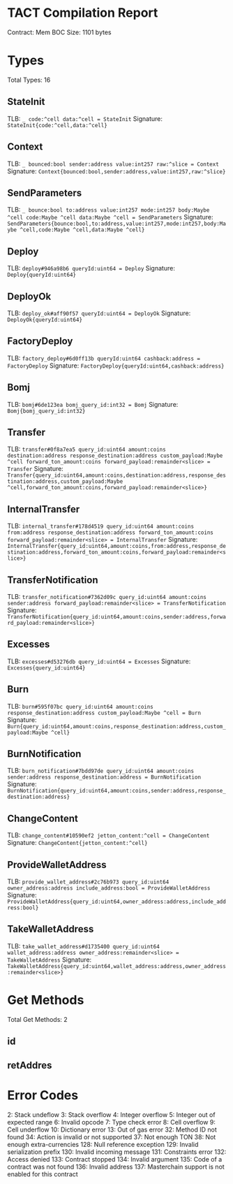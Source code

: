 # TACT Compilation Report
Contract: Mem
BOC Size: 1101 bytes

# Types
Total Types: 16

## StateInit
TLB: `_ code:^cell data:^cell = StateInit`
Signature: `StateInit{code:^cell,data:^cell}`

## Context
TLB: `_ bounced:bool sender:address value:int257 raw:^slice = Context`
Signature: `Context{bounced:bool,sender:address,value:int257,raw:^slice}`

## SendParameters
TLB: `_ bounce:bool to:address value:int257 mode:int257 body:Maybe ^cell code:Maybe ^cell data:Maybe ^cell = SendParameters`
Signature: `SendParameters{bounce:bool,to:address,value:int257,mode:int257,body:Maybe ^cell,code:Maybe ^cell,data:Maybe ^cell}`

## Deploy
TLB: `deploy#946a98b6 queryId:uint64 = Deploy`
Signature: `Deploy{queryId:uint64}`

## DeployOk
TLB: `deploy_ok#aff90f57 queryId:uint64 = DeployOk`
Signature: `DeployOk{queryId:uint64}`

## FactoryDeploy
TLB: `factory_deploy#6d0ff13b queryId:uint64 cashback:address = FactoryDeploy`
Signature: `FactoryDeploy{queryId:uint64,cashback:address}`

## Bomj
TLB: `bomj#6de123ea bomj_query_id:int32 = Bomj`
Signature: `Bomj{bomj_query_id:int32}`

## Transfer
TLB: `transfer#0f8a7ea5 query_id:uint64 amount:coins destination:address response_destination:address custom_payload:Maybe ^cell forward_ton_amount:coins forward_payload:remainder<slice> = Transfer`
Signature: `Transfer{query_id:uint64,amount:coins,destination:address,response_destination:address,custom_payload:Maybe ^cell,forward_ton_amount:coins,forward_payload:remainder<slice>}`

## InternalTransfer
TLB: `internal_transfer#178d4519 query_id:uint64 amount:coins from:address response_destination:address forward_ton_amount:coins forward_payload:remainder<slice> = InternalTransfer`
Signature: `InternalTransfer{query_id:uint64,amount:coins,from:address,response_destination:address,forward_ton_amount:coins,forward_payload:remainder<slice>}`

## TransferNotification
TLB: `transfer_notification#7362d09c query_id:uint64 amount:coins sender:address forward_payload:remainder<slice> = TransferNotification`
Signature: `TransferNotification{query_id:uint64,amount:coins,sender:address,forward_payload:remainder<slice>}`

## Excesses
TLB: `excesses#d53276db query_id:uint64 = Excesses`
Signature: `Excesses{query_id:uint64}`

## Burn
TLB: `burn#595f07bc query_id:uint64 amount:coins response_destination:address custom_payload:Maybe ^cell = Burn`
Signature: `Burn{query_id:uint64,amount:coins,response_destination:address,custom_payload:Maybe ^cell}`

## BurnNotification
TLB: `burn_notification#7bdd97de query_id:uint64 amount:coins sender:address response_destination:address = BurnNotification`
Signature: `BurnNotification{query_id:uint64,amount:coins,sender:address,response_destination:address}`

## ChangeContent
TLB: `change_content#10590ef2 jetton_content:^cell = ChangeContent`
Signature: `ChangeContent{jetton_content:^cell}`

## ProvideWalletAddress
TLB: `provide_wallet_address#2c76b973 query_id:uint64 owner_address:address include_address:bool = ProvideWalletAddress`
Signature: `ProvideWalletAddress{query_id:uint64,owner_address:address,include_address:bool}`

## TakeWalletAddress
TLB: `take_wallet_address#d1735400 query_id:uint64 wallet_address:address owner_address:remainder<slice> = TakeWalletAddress`
Signature: `TakeWalletAddress{query_id:uint64,wallet_address:address,owner_address:remainder<slice>}`

# Get Methods
Total Get Methods: 2

## id

## retAddres

# Error Codes
2: Stack undeflow
3: Stack overflow
4: Integer overflow
5: Integer out of expected range
6: Invalid opcode
7: Type check error
8: Cell overflow
9: Cell underflow
10: Dictionary error
13: Out of gas error
32: Method ID not found
34: Action is invalid or not supported
37: Not enough TON
38: Not enough extra-currencies
128: Null reference exception
129: Invalid serialization prefix
130: Invalid incoming message
131: Constraints error
132: Access denied
133: Contract stopped
134: Invalid argument
135: Code of a contract was not found
136: Invalid address
137: Masterchain support is not enabled for this contract